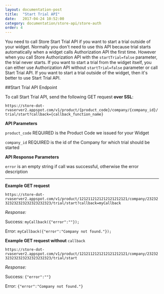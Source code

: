 ```yaml
---
layout: documentation-post
title:  "Start Trial API"
date:   2017-04-24 10:52:00
category: documentation/store-api/store-auth
order: 4
---
```


You need to call Store Start Trial API if you want to start a trial outside of your widget. Normally you don't need to use this API because trial starts automatically when a widget calls Authorization API the first time. However when you call Store Authorization API with the `startTrial=false` parameter, the trial never starts. If you want to start a trial from the widget itself, you can either use Authorization API without `startTrial=false` parameter or call Start Trial API. If you want to start a trial outside of the widget, then it's better to use Start Trial API.


##Start Trial API Endpoint

To call Start Trial API, send the following GET request **over SSL**:

`https://store-dot-rvaserver2.appspot.com/v1/product/{product_code}/company/{company_id}/trial/start?callback={callback_function_name}`

**API Parameters**
 
`product_code` REQUIRED is the Product Code we issued for your Widget

`company_id` REQUIRED is the id of the Company for which trial should be started

**API Response Parameters**

`error` is an empty string if call was successful, otherwise the error description

_ _ _


**Example GET request**

`https://store-dot-rvaserver2.appspot.com/v1/product/1212112121212121212121/company/23232323232323232323232323/trial/start?callback=myCallback`

*Response:*

Success: `myCallback({"error":""});`

Error: `myCallback({"error":"Company not found."});`

**Example GET request without** `callback`

`https://store-dot-rvaserver2.appspot.com/v1/product/1212112121212121212121/company/23232323232323232323232323/trial/start`

*Response:*

Success: `{"error":""}`

Error: `{"error":"Company not found."}`
